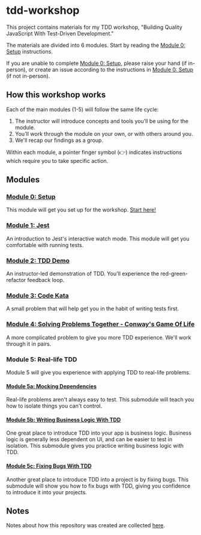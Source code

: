 # tdd-workshop
This project contains materials for my TDD workshop, "Building Quality JavaScript With Test-Driven Development."

The materials are divided into 6 modules. Start by reading the [Module 0: Setup](./module-0/README.md) instructions. 

If you are unable to complete [Module 0: Setup](./module-0/README.md), please raise your hand (if in-person), or create an issue according to the instructions in [Module 0: Setup](./module-0/README.md) (if not in-person). 

## How this workshop works

Each of the main modules (1-5) will follow the same life cycle:

1. The instructor will introduce concepts and tools you'll be using for the module. 
2. You'll work through the module on your own, or with others around you. 
3. We'll recap our findings as a group. 

Within each module, a pointer finger symbol (👉) indicates instructions which require you to take specific action.

## Modules

### [Module 0: Setup](./module-0/README.md)

This module will get you set up for the workshop. [Start here!](./module-0/README.md)

### [Module 1: Jest](./module-1/README.md)

An introduction to Jest's interactive watch mode. This module will get you comfortable with running tests.

### [Module 2: TDD Demo](./module-2/README.md)

An instructor-led demonstration of TDD. You'll experience the red-green-refactor feedback loop.

### [Module 3: Code Kata](./module-3/README.md)

A small problem that will help get you in the habit of writing tests first.

### [Module 4: Solving Problems Together - Conway's Game Of Life](./module-4/README.md)

A more complicated problem to give you more TDD experience. We'll work through it in pairs.

### Module 5: Real-life TDD

Module 5 will give you experience with applying TDD to real-life problems.

#### [Module 5a: Mocking Dependencies](./module-5ab/README.md)

Real-life problems aren't always easy to test. This submodule will teach you how to isolate things you can't control.

#### [Module 5b: Writing Business Logic With TDD](./module-5ab/README.md#business-logic)

One great place to introduce TDD into your app is business logic. Business logic is generally less dependent on UI, and can be easier to test in isolation. This submodule gives you practice writing business logic with TDD.

#### [Module 5c: Fixing Bugs With TDD](./module-5c/README.md)

Another great place to introduce TDD into a project is by fixing bugs. This submodule will show you how to fix bugs with TDD, giving you confidence to introduce it into your projects.

## Notes

Notes about how this repository was created are collected [here](./META.md).
